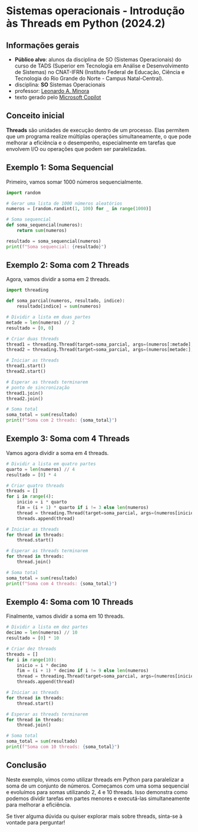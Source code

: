 # Sistemas operacionais - Introdução às Threads em Python (2024.2)

## Informações gerais
- **Público alvo**: alunos da disciplina de SO (Sistemas Operacionais) do curso de TADS (Superior em Tecnologia em Análise e Desenvolvimento de Sistemas) no CNAT-IFRN (Instituto Federal de Educação, Ciência e Tecnologia do Rio Grande do Norte - Campus Natal-Central).
- disciplina: **SO** Sistemas Operacionais
- professor: [Leonardo A. Minora](https://github.com/leonardo-minora)
- texto gerado pelo [Microsoft Copilot](https://copilot.microsoft.com/)

## Conceito inicial

**Threads** são unidades de execução dentro de um processo. Elas permitem que um programa realize múltiplas operações simultaneamente, o que pode melhorar a eficiência e o desempenho, especialmente em tarefas que envolvem I/O ou operações que podem ser paralelizadas.

## Exemplo 1: Soma Sequencial

Primeiro, vamos somar 1000 números sequencialmente.

```python
import random

# Gerar uma lista de 1000 números aleatórios
numeros = [random.randint(1, 100) for _ in range(1000)]

# Soma sequencial
def soma_sequencial(numeros):
    return sum(numeros)

resultado = soma_sequencial(numeros)
print(f"Soma sequencial: {resultado}")
```

## Exemplo 2: Soma com 2 Threads

Agora, vamos dividir a soma em 2 threads.

```python
import threading

def soma_parcial(numeros, resultado, indice):
    resultado[indice] = sum(numeros)

# Dividir a lista em duas partes
metade = len(numeros) // 2
resultado = [0, 0]

# Criar duas threads
thread1 = threading.Thread(target=soma_parcial, args=(numeros[:metade], resultado, 0))
thread2 = threading.Thread(target=soma_parcial, args=(numeros[metade:], resultado, 1))

# Iniciar as threads
thread1.start()
thread2.start()

# Esperar as threads terminarem
# ponto de sincronização
thread1.join()
thread2.join()

# Soma total
soma_total = sum(resultado)
print(f"Soma com 2 threads: {soma_total}")
```

## Exemplo 3: Soma com 4 Threads

Vamos agora dividir a soma em 4 threads.

```python
# Dividir a lista em quatro partes
quarto = len(numeros) // 4
resultado = [0] * 4

# Criar quatro threads
threads = []
for i in range(4):
    inicio = i * quarto
    fim = (i + 1) * quarto if i != 3 else len(numeros)
    thread = threading.Thread(target=soma_parcial, args=(numeros[inicio:fim], resultado, i))
    threads.append(thread)

# Iniciar as threads
for thread in threads:
    thread.start()

# Esperar as threads terminarem
for thread in threads:
    thread.join()

# Soma total
soma_total = sum(resultado)
print(f"Soma com 4 threads: {soma_total}")
```

## Exemplo 4: Soma com 10 Threads

Finalmente, vamos dividir a soma em 10 threads.

```python
# Dividir a lista em dez partes
decimo = len(numeros) // 10
resultado = [0] * 10

# Criar dez threads
threads = []
for i in range(10):
    inicio = i * decimo
    fim = (i + 1) * decimo if i != 9 else len(numeros)
    thread = threading.Thread(target=soma_parcial, args=(numeros[inicio:fim], resultado, i))
    threads.append(thread)

# Iniciar as threads
for thread in threads:
    thread.start()

# Esperar as threads terminarem
for thread in threads:
    thread.join()

# Soma total
soma_total = sum(resultado)
print(f"Soma com 10 threads: {soma_total}")
```

## Conclusão

Neste exemplo, vimos como utilizar threads em Python para paralelizar a soma de um conjunto de números. Começamos com uma soma sequencial e evoluímos para somas utilizando 2, 4 e 10 threads. Isso demonstra como podemos dividir tarefas em partes menores e executá-las simultaneamente para melhorar a eficiência.

Se tiver alguma dúvida ou quiser explorar mais sobre threads, sinta-se à vontade para perguntar!
